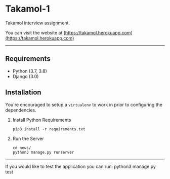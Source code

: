 # Takamol-1

Takamol interview assignment.

You can visit the website at [https://takamol.herokuapp.com](https://takamol.herokuapp.com)

---

## Requirements

- Python (3.7, 3.8)
- Django (3.0)

## Installation

You're encouraged to setup a `virtualenv` to work in prior to configuring the dependencies.

1.  Install Python Requirements

        pip3 install -r requirements.txt

2.  Run the Server

        cd news/
        python3 manage.py runserver

---

If you would like to test the application you can run:
python3 manage.py test
